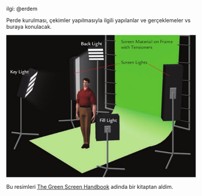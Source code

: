 ilgi: @erdem

Perde kurulması, çekimler yapılmasıyla ilgili yapılanlar ve gerçeklemeler vs buraya konulacak.

![foo](./croma1.png)

Bu resimleri [The Green Screen Handbook] adinda bir kitaptan aldim.

[The Green Screen Handbook]: http://www.mediafire.com/?0krn25mznxm

